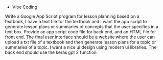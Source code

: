 * Vibe Coding

Write a Google App Script program for lesson planning based on a textbook, I have a text file for the textbook and I want the app script to generate lesson plans or summaries of concepts that the user specifies in a text box. Provide an app script code file for back end, and an HTML file for front end. The final user interface should be a website where the user can upload a txt file of a textbook and then generate lesson plans for a topic or summaries of a topic. 
I want a nice ui design using modern ui libraries. The back end should use the keras gpt 2 function.